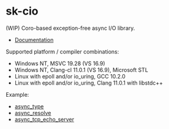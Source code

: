# sk-cio

(WIP) Coro-based exception-free async I/O library.

* [Documentation](https://sk-cio.readthedocs.io/en/latest/index.html)
 
Supported platform / compiler combinations:

* Windows NT, MSVC 19.28 (VS 16.9)
* Windows NT, Clang-cl 11.0.1 (VS 16.9), Microsoft STL
* Linux with epoll and/or io_uring, GCC 10.2.0
* Linux with epoll and/or io_uring, Clang 11.0.1 with libstdc++

Example:

* [async_type](sample/async_type.cxx)
* [async_resolve](sample/async_resolve.cxx)
* [async_tcp_echo_server](sample/async_tcp_echo_server.cxx)

